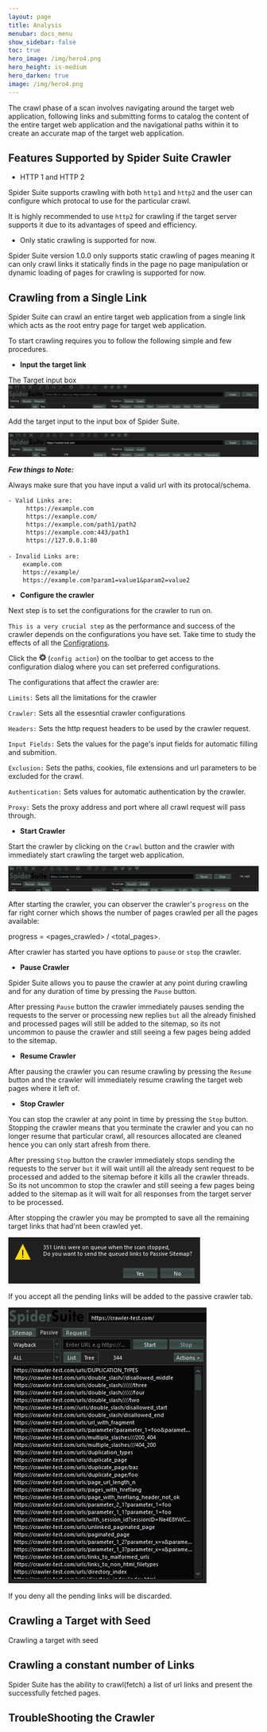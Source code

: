 ```yaml
---
layout: page
title: Analysis
menubar: docs_menu
show_sidebar: false
toc: true
hero_image: /img/hero4.png
hero_height: is-medium
hero_darken: true
image: /img/hero4.png
---
```


The crawl phase of a scan involves navigating around the target web application, following links and submitting forms to catalog the content of the entire target web application and the navigational paths within it to create an accurate map of the target web application.

## **Features Supported by Spider Suite Crawler**

* HTTP 1 and HTTP 2

Spider Suite supports crawling with both `http1` and `http2` and the user can configure which protocal to use for the particular crawl.

It is highly recommended to use `http2` for crawling if the target server supports it due to its advantages of speed and efficiency.

* Only static crawling is supported for now.

Spider Suite version 1.0.0 only supports static crawling of pages meaning it can only crawl links it statically finds in the page no page manipulation or dynamic loading of pages for crawling is supported for now.



## **Crawling from a Single Link**
Spider Suite can crawl an entire target web application from a single link which acts as the root entry page for target web application.

To start crawling requires you to follow the following simple and few procedures.

* **Input the target link**

The Target input box
<img src="/docs/res/empty_input.png">

Add the target input to the input box of Spider Suite.

<img src="/docs/res/filled_input.png">

_**Few things to Note:**_

Always make sure that you have input a valid url with its protocal/schema.
    
    - Valid Links are:
         https://example.com
         https://example.com/
         https://example.com/path1/path2
         https://example.com:443/path1
         https://127.0.0.1:80

    - Invalid Links are:
        example.com
        https://example/
        https://example.com?param1=value1&param2=value2

* **Configure the crawler**

Next step is to set the configurations for the crawler to run on.

`This is a very crucial step` as the performance and success of the crawler depends on the configurations you have set. Take time to study the effects of all the [Configrations](Configurations).

Click the <img src="/docs/res/config_action.png"  width=14> (`config action`) on the toolbar to get access to the configuration dialog where you can set preferred configurations.

The configurations that affect the crawler are:

`Limits:` Sets all the limitations for the crawler

`Crawler:` Sets all the essesntial crawler configurations

`Headers:` Sets the http request headers to be used by the crawler request.

`Input Fields:` Sets the values for the page's input fields for automatic filling and submition.

`Exclusion:` Sets the paths, cookies, file extensions and url parameters to be excluded for the crawl.

`Authentication:` Sets values for automatic authentication by the crawler.

`Proxy:` Sets the proxy address and port where all crawl request will pass through.

* **Start Crawler**

Start the crawler by clicking on the `Crawl` button and the crawler with immediately start crawling the target web application.

<img src="/docs/res/crawling.png">

After starting the crawler, you can observer the crawler's `progress` on the far right corner which shows the number of pages crawled per all the pages available:

progress = <pages_crawled> / <total_pages>.

After crawler has started you have options to `pause` or `stop` the crawler.

* **Pause Crawler**

Spider Suite allows you to pause the crawler at any point during crawling and for any duration of time by pressing the `Pause` button.

After pressing `Pause` button the crawler immediately pauses sending the requests to the server or processing new replies `but` all the already finished and processed pages will still be added to the sitemap, so its not uncommon to pause the crawler and still seeing a few pages being added to the sitemap.

* **Resume Crawler**

After pausing the crawler you can resume crawling by pressing the `Resume` button and the crawler will immediately resume crawling the target web pages where it left of.

* **Stop Crawler**

You can stop the crawler at any point in time by pressing the `Stop` button. Stopping the crawler means that you terminate the crawler and you can no longer resume that particular crawl, all resources allocated are cleaned hence you can only start afresh from there.

After pressing `Stop` button the crawler immediately stops sending the requests to the server `but` it will wait untill all the already sent request to be processed and added to the sitemap before it kills all the crawler threads. So its not uncommon to stop the crawler and still seeing a few pages being added to the sitemap as it will wait for all responses from the target server to be processed.

After stopping the crawler you may be prompted to save all the remaining target links that had'nt been crawled yet.

<img src="/docs/res/queued_links_prompt.png">

If you accept all the pending links will be added to the passive crawler tab.

<img src="/docs/res/passive_sitemap.png">

If you deny all the pending links will be discarded.

## **Crawling a Target with Seed**
Crawling a target with seed

## **Crawling a constant number of Links**
Spider Suite has the ability to crawl(fetch) a list of url links and present the successfully fetched pages.

## **TroubleShooting the Crawler**